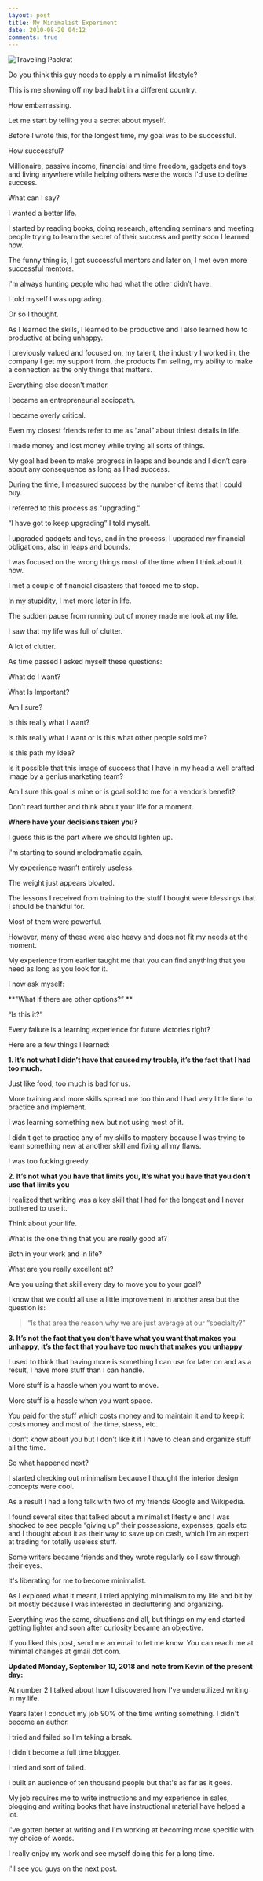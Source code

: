 ```yaml
---
layout: post
title: My Minimalist Experiment
date: 2010-08-20 04:12
comments: true
---
```

<img src="http://farm5.static.flickr.com/4125/5053684332_03598716ae.jpg" alt="Traveling Packrat" />

Do you think this guy needs to apply a minimalist lifestyle?

This is me showing off my bad habit in a different country. 

How embarrassing.

Let me start by telling you a secret about myself.

Before I wrote this, for the longest time, my goal was to be successful. 

How successful? 

Millionaire, passive income, financial and time freedom, gadgets and toys and living anywhere while helping others were the words I'd use to define success.

What can I say? 

I wanted a better life.

I started by reading books, doing research, attending seminars and meeting people trying to learn the secret of their success and pretty soon I learned how. 

The funny thing is, I got successful mentors and later on, I met even more successful mentors. 

I'm always hunting people who had what the other didn’t have. 

I told myself I was upgrading. 

Or so I thought.

As I learned the skills, I learned to be productive and I also learned how to productive at being unhappy.

I previously valued and focused on, my talent, the industry I worked in, the company I get my support from, the products I'm selling, my ability to make a connection as the only things that matters.

Everything else doesn't matter. 

I became an entrepreneurial sociopath.

I became overly critical. 

Even my closest friends refer to me as “anal” about tiniest details in life. 

I made money and lost money while trying all sorts of things. 

My goal had been to make progress in leaps and bounds and I didn’t care about any consequence as long as I had success. 

During the time, I measured success by the number of items that I could buy.

I referred to this process as "upgrading."

“I have got to keep upgrading” I told myself.

I upgraded gadgets and toys, and in the process, I upgraded my financial obligations, also in leaps and bounds.

I was focused on the wrong things most of the time when I think about it now. 

I met a couple of financial disasters that forced me to stop. 

In my stupidity, I met more later in life.

The sudden pause from running out of money made me look at my life. 

I saw that my life was full of clutter. 

A lot of clutter.

As time passed I asked myself these questions:

What do I want?

What Is Important?

Am I sure?

Is this really what I want?

Is this really what I want or is this what other people sold me?

Is this path my idea? 

Is it possible that this image of success that I have in my head a well crafted image by a genius marketing team?

Am I sure this goal is mine or is goal sold to me for a vendor’s benefit?

Don’t read further and think about your life for a moment. 

**Where have your decisions taken you?**

I guess this is the part where we should lighten up. 

I'm starting to sound melodramatic again. 

My experience wasn’t entirely useless. 

The weight just appears bloated. 

The lessons I received from training to the stuff I bought were blessings that I should be thankful for. 

Most of them were powerful. 

However, many of these were also heavy and does not fit my needs at the moment. 

My experience from earlier taught me that you can find anything that you need as long as you look for it. 

I now ask myself: 

**"What if there are other options?” **

“Is this it?”

Every failure is a learning experience for future victories right? 

Here are a few things I learned:

**1. It’s not what I didn’t have that caused my trouble, it’s the fact that I had too much.**

Just like food, too much is bad for us. 

More training and more skills spread me too thin and I had very little time to practice and implement. 

I was learning something new but not using most of it. 

I didn't get to practice any of my skills to mastery because I was trying to learn something new at another skill and fixing all my flaws. 

I was too fucking greedy.

**2. It’s not what you have that limits you, It’s what you have that you don’t use that limits you**

I realized that writing was a key skill that I had for the longest and I never bothered to use it. 

Think about your life. 

What is the one thing that you are really good at? 

Both in your work and in life? 

What are you really excellent at? 

Are you using that skill every day to move you to your goal? 

I know that we could all use a little improvement in another area but the question is: 

> “Is that area the reason why we are just average at our “specialty?”

**3. It’s not the fact that you don’t have what you want that makes you unhappy, it’s the fact that you have too much that makes you unhappy**

I used to think that having more is something I can use for later on and as a result, I have more stuff than I can handle. 

More stuff is a hassle when you want to move. 

More stuff is a hassle when you want space. 

You paid for the stuff which costs money and to maintain it and to keep it costs money and most of the time, stress, etc. 

I don’t know about you but I don’t like it if I have to clean and organize stuff all the time.

So what happened next?

I started checking out minimalism because I thought the interior design concepts were cool. 

As a result I had a long talk with two of my friends Google and Wikipedia. 

I found several sites that talked about a minimalist lifestyle and I was shocked to see people “giving up” their possessions, expenses, goals etc and I thought about it as their way to save up on cash, which I’m an expert at trading for totally useless stuff. 

Some writers became friends and they wrote regularly so I saw through their eyes. 

It's liberating for me to become minimalist. 

As I explored what it meant, I tried applying minimalism to my life and bit by bit mostly because I was interested in decluttering and organizing. 

Everything was the same, situations and all, but things on my end started getting lighter and soon after curiosity became an objective.

If you liked this post, send me an email to let me know. You can reach me at minimal changes at gmail dot com.

**Updated Monday, September 10, 2018 and note from Kevin of the present day:**

At number 2 I talked about how I discovered how I've underutilized writing in my life.

Years later I conduct my job 90% of the time writing something. I didn't become an author. 

I tried and failed so I'm taking a break. 

I didn't become a full time blogger. 

I tried and sort of failed.

I built an audience of ten thousand people but that's as far as it goes.

My job requires me to write instructions and my experience in sales, blogging and writing books that have instructional material have helped a lot. 

I've gotten better at writing and I'm working at becoming more specific with my choice of words. 

I really enjoy my work and see myself doing this for a long time.

I'll see you guys on the next post.